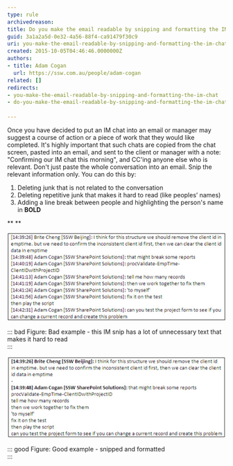 ```yaml
---
type: rule
archivedreason: 
title: Do you make the email readable by snipping and formatting the IM chat?
guid: 3a1a2a5d-0e32-4a56-88f4-ca91479f30c9
uri: you-make-the-email-readable-by-snipping-and-formatting-the-im-chat
created: 2015-10-05T04:46:46.0000000Z
authors:
- title: Adam Cogan
  url: https://ssw.com.au/people/adam-cogan
related: []
redirects:
- you-make-the-email-readable-by-snipping-and-formatting-the-im-chat
- do-you-make-the-email-readable-by-snipping-and-formatting-the-im-chat

---
```


Once you have decided to put an IM chat into an email or manager may suggest a course of action or a piece of work that they would like completed. It's highly important that such chats are copied from the chat screen, pasted into an email, and sent to the client or manager with a note: "Confirming our IM chat this morning", and CC'ing anyone else who is relevant. Don't just paste the whole conversation into an email.
Snip the relevant information only. You can do this by:


<!--endintro-->

1. Deleting junk that is not related to the conversation
2. Deleting repetitive junk that makes it hard to read (like peoples’ names)
3. Adding a line break between people and highlighting the person's name in **BOLD**


 **
** 

![Bad Example of an IM snip](Bad-Example-of-IM-snip.jpg)


::: bad
Figure: Bad example - this IM snip has a lot of unnecessary text that makes it hard to read  
:::

![Good example of an IM snip](Good-Example-of-IM-snip.jpg)


::: good
Figure: Good example - snipped and formatted  
:::
